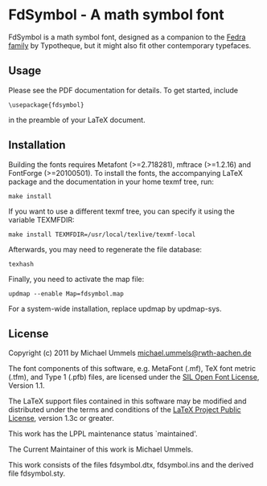 FdSymbol - A math symbol font
=============================

FdSymbol is a math symbol font, designed as a companion to the
[Fedra family][FD] by Typotheque, but it might also fit other contemporary
typefaces.

[FD]: http://www.typotheque.com/fonts

Usage
-----

Please see the PDF documentation for details. To get started, include

    \usepackage{fdsymbol}

in the preamble of your LaTeX document.

Installation
------------

Building the fonts requires Metafont (>=2.718281), mftrace (>=1.2.16) and
FontForge (>=20100501). To install the fonts, the accompanying LaTeX package
and the documentation in your home texmf tree, run:

    make install

If you want to use a different texmf tree, you can specify it using the
variable TEXMFDIR:

    make install TEXMFDIR=/usr/local/texlive/texmf-local

Afterwards, you may need to regenerate the file database:

    texhash

Finally, you need to activate the map file:

    updmap --enable Map=fdsymbol.map

For a system-wide installation, replace updmap by updmap-sys.

License
-------

Copyright (c) 2011 by Michael Ummels <michael.ummels@rwth-aachen.de>

The font components of this software, e.g. MetaFont (.mf), TeX font metric
(.tfm), and Type 1 (.pfb) files, are licensed under the [SIL Open Font
License][OFL], Version 1.1.

[OFL]: http://scripts.sil.org/OFL

The LaTeX support files contained in this software may be modified and
distributed under the terms and conditions of the [LaTeX Project Public License][LPPL], version 1.3c or greater.

[LPPL]: http://www.latex-project.org/lppl/

This work has the LPPL maintenance status `maintained'.

The Current Maintainer of this work is Michael Ummels.

This work consists of the files fdsymbol.dtx, fdsymbol.ins
and the derived file fdsymbol.sty.
